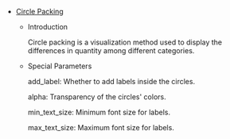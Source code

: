 - [Circle Packing](/basic/circle-packing)

    * Introduction

      Circle packing is a visualization method used to display the differences in quantity among different categories.

    - Special Parameters

      add_label: Whether to add labels inside the circles.

      alpha: Transparency of the circles' colors.

      min_text_size: Minimum font size for labels.

      max_text_size: Maximum font size for labels.
